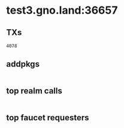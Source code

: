 # test3.gno.land:36657

## TXs
```
4078
```

## addpkgs
```
```

## top realm calls
```
```

## top faucet requesters
```
```

